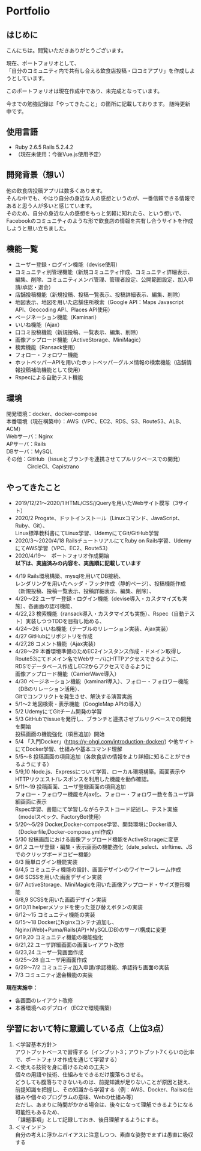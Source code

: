 # Portfolio
## はじめに
こんにちは。閲覧いただきありがとうございます。  

現在、ポートフォリオとして、  
「自分のコミュニティ内で共有し合える飲食店投稿・口コミアプリ」を作成しようとしています。  

このポートフォリオは現在作成中であり、未完成となっています。  

今までの勉強記録は「やってきたこと」の箇所に記載しております。 随時更新中です。  

## 使用言語  
* Ruby 2.6.5  Rails 5.2.4.2  
* （現在未使用：今後Vue.js使用予定）  

## 開発背景（想い）
他の飲食店投稿アプリは数多くあります。  
そんな中でも、やはり自分の身近な人の感想というのが、一番信頼できる情報であると思う人が多いと感じています。  
そのため、自分の身近な人の感想をもっと気軽に知れたら、という想いで、  
Facebookのコミュニティのような形で飲食店の情報を共有し合うサイトを作成しようと思い立ちました。  

## 機能一覧
* ユーザー登録・ログイン機能（devise使用）
* コミュニティ別管理機能（新規コミュニティ作成、コミュニティ詳細表示、編集、削除、コミュニティメンバ管理、管理者設定、公開範囲設定、加入申請/承認・退会）
* 店舗投稿機能（新規投稿、投稿一覧表示、投稿詳細表示、編集、削除）
* 地図表示、地図を用いた店舗住所検索（Google API：Maps Javascript API、Geocoding API、Places API使用）
* ページネーション機能（Kaminari）
* いいね機能（Ajax）
* 口コミ投稿機能（新規投稿、一覧表示、編集、削除）
* 画像アップロード機能（ActiveStorage、MiniMagic）
* 検索機能（Ransack使用）
* フォロー・フォロワー機能
* ホットペッパーAPIを用いたホットペッパーグルメ情報の検索機能（店舗情報投稿補助機能として使用）
* Rspecによる自動テスト機能

## 環境
開発環境：docker、docker-compose  
本番環境（現在構築中）：AWS（VPC、EC2、RDS、S3、Route53、ALB、ACM）  
                       Webサーバ：Nginx  
                       APサーバ：Rails  
                       DBサーバ：MySQL  
その他：GitHub（Issueとブランチを連携させてプルリクベースでの開発）  
　　　　CircleCI、Capistrano  
  
## やってきたこと
* 2019/12/21～2020/1  HTML/CSS/jQueryを用いたWebサイト模写（3サイト）  
* 2020/2  Progate、ドットインストール（Linuxコマンド、JavaScript、Ruby、Git）、  
          Linux標準教科書にてLinux学習、UdemyにてGit/GitHub学習  
* 2020/3～2020/4/18  RailsチュートリアルにてRuby on Rails学習、UdemyにてAWS学習（VPC、EC2、Route53）  
* 2020/4/19～　ポートフォリオ作成開始   
**以下は、実施済みの内容を、実施順に記載しています**  
- 4/19  Rails環境構築、mysqlを用いてDB接続、  
        レンダリングを用いたヘッダ・フッタ作成（静的ページ）、投稿機能作成（新規投稿、投稿一覧表示、投稿詳細表示、編集、削除）、  
- 4/20～22  ユーザー登録・ログイン機能（devise導入・カスタマイズも実施）、各画面の認可機能、  
- 4/22,23  検索機能（ransack導入・カスタマイズも実施）、Rspec（自動テスト）実装しつつTDDを目指し始める、  
- 4/24～26 いいね機能（テーブルのリレーション実装、Ajax実装）  
- 4/27  GitHubにリポジトリを作成  
- 4/27,28  コメント機能（Ajax実装）  
- 4/28～29 本番環境準備のためEC2インスタンス作成・ドメイン取得しRoute53にてドメイン名でWebサーバにHTTPアクセスできるように、  
           RDSでデータベース作成しEC2からアクセスできるように  
           画像アップロード機能（CarrierWave導入）  
- 4/30  ページネーション機能（kaminari導入）、フォロー・フォロワー機能（DBのリレーション活用）、  
        Gitでコンフリクトを発生させ、解決する演習実施  
- 5/1～2  地図検索・表示機能（GoogleMap APIの導入）  
- 5/2  UdemyにてGitチーム開発の学習  
- 5/3  GitHubでissueを発行し、ブランチと連携させプルリクベースでの開発を開始  
        投稿画面の機能強化（項目追加）開始  
- 5/4  「入門Docker」(https://y-ohgi.com/introduction-docker/)  や他サイトにてDocker学習、仕組みや基本コマンド理解  
- 5/5～8 投稿画面の項目追加（各飲食店の情報をより詳細に知ることができるようにする）
- 5/9,10 Node.js、Expressについて学習、ローカル環境構築。画面表示やHTTPリクエスト/レスポンスを利用した機能を動作確認。
- 5/11～19 投稿画面、ユーザ登録画面の項目追加  
           フォロー・フォロワー機能をAjax化、フォロー・フォロワー数を各ユーザ詳細画面に表示  
           Rspec学習、書籍にて学習しながらテストコード記述し、テスト実施（modelスペック、FactoryBot使用）  
- 5/20～5/29  Docker,Docker-compose学習、開発環境にDocker導入（Dockerfile,Docker-compose.yml作成）
- 5/30  投稿画面における画像アップロード機能をActiveStorageに変更
- 6/1,2   ユーザ登録・編集・表示画面の機能強化（date_select、strftime、JSでのクリップボードコピー機能）  
- 6/3   簡単ログイン機能実装  
- 6/4,5   コミュニティ機能の設計、画面デザインのワイヤーフレーム作成
- 6/6   SCSSを用いた画面デザイン実装
- 6/7   ActiveStorage、MiniMagicを用いた画像アップロード・サイズ整形機能
- 6/8,9   SCSSを用いた画面デザイン実装
- 6/10,11  helperメソッドを使った並び替えボタンの実装
- 6/12～15   コミュニティ機能の実装  
- 6/15～18   DockerにNginxコンテナ追加し、Nginx(Web)+Puma/Rails(AP)+MySQL(DB)のサーバ構成に変更  
- 6/19,20    コミュニティ機能の機能強化
- 6/21,22    ユーザ詳細画面の画面レイアウト改修
- 6/23,24    ユーザ一覧画面作成
- 6/25～28   自ユーザ用画面作成 
- 6/29～7/2  コミュニティ加入申請/承認機能、承認待ち画面の実装
- 7/3        コミュニティ退会機能の実装
 
**現在実施中：**
- 各画面のレイアウト改修
- 本番環境へのデプロイ（EC2で環境構築）

## 学習において特に意識している点（上位3点）
1. ＜学習基本方針＞  
アウトプットベースで習得する（インプット3；アウトプット7くらいの比率で、ポートフォリオ作成を通じて学習する）  
2. ＜使える技術を身に着けるための工夫＞  
個々の用語や技術、仕組みをできるだけ腹落ちさせる。  
どうしても腹落ちできないものは、前提知識が足りないことが原因と捉え、  
前提知識を把握し、その知識から学習する（例：AWS、Docker、Railsの仕組みや個々のプログラムの意味、Webの仕組み等）  
ただし、あまりに時間がかかる場合は、後々になって理解できるようになる可能性もあるため、  
「課題事項」として記録しておき、後日理解するようにする。  
3. ＜マインド＞  
自分の考えに浮かぶバイアスに注意しつつ、素直な姿勢でまずは愚直に吸収する  
